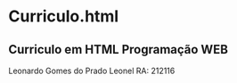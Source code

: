 # Curriculo.html
Curriculo em HTML
Programação WEB
----------------------------------------------
Leonardo Gomes do Prado Leonel
RA: 212116
